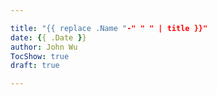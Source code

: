 ```yaml
---

title: "{{ replace .Name "-" " " | title }}"
date: {{ .Date }}
author: John Wu
TocShow: true
draft: true

---
```


